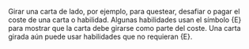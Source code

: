Girar una carta de lado, por ejemplo, para questear, desafiar o pagar el coste de una carta o habilidad. Algunas habilidades usan el símbolo {E} para mostrar que la carta debe girarse como parte del coste. Una carta girada aún puede usar habilidades que no requieran {E}.